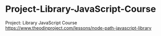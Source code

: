 # Project-Library-JavaScript-Course
Project: Library JavaScript Course https://www.theodinproject.com/lessons/node-path-javascript-library
